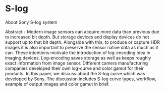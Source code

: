 # S-log
About Sony S-log system

Abstract - Modern image sensors can acquire more data than previous due to increased bit depth. 
But storage devices and display devices do not support up to that bit depth. 
Alongside with this, to produce or capture HDR images it is also important to preserve the sensor native data as much as it can. 
These intentions motivate the introduction of log-encoding idea in imaging devices. 
Log-encoding saves storage as well as keeps roughly exact information from image sensor. 
Different camera manufacturing companies developed their own log-curve and color gamut for their products. 
In this paper, we discuss about the S-log curve which was developed by Sony. 
The discussion includes S-log curve types, workflow, example of output images and color gamut in brief.
